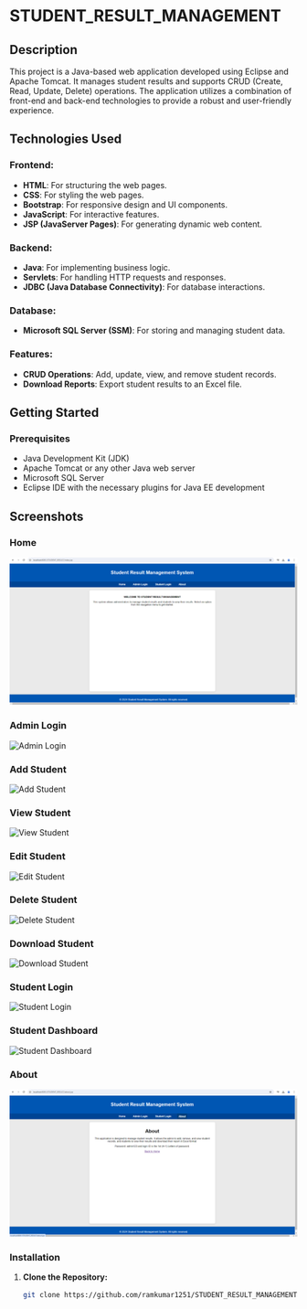 # STUDENT_RESULT_MANAGEMENT

## Description

This project is a Java-based web application developed using Eclipse and Apache Tomcat. It manages student results and supports CRUD (Create, Read, Update, Delete) operations. The application utilizes a combination of front-end and back-end technologies to provide a robust and user-friendly experience.

## Technologies Used

### Frontend:
- **HTML**: For structuring the web pages.
- **CSS**: For styling the web pages.
- **Bootstrap**: For responsive design and UI components.
- **JavaScript**: For interactive features.
- **JSP (JavaServer Pages)**: For generating dynamic web content.

### Backend:
- **Java**: For implementing business logic.
- **Servlets**: For handling HTTP requests and responses.
- **JDBC (Java Database Connectivity)**: For database interactions.

### Database:
- **Microsoft SQL Server (SSM)**: For storing and managing student data.

### Features:
- **CRUD Operations**: Add, update, view, and remove student records.
- **Download Reports**: Export student results to an Excel file.

## Getting Started

### Prerequisites

- Java Development Kit (JDK)
- Apache Tomcat or any other Java web server
- Microsoft SQL Server
- Eclipse IDE with the necessary plugins for Java EE development

## Screenshots

### Home
![Home](https://github.com/ramkumar1251/STUDENT_RESULT_MANAGEMENT/raw/main/images/home.png)

### Admin Login
![Admin Login](https://github.com/ramkumar1251/STUDENT_RESULT_MANAGEMENT/raw/main/images/admin_login.png)

### Add Student
![Add Student](https://github.com/ramkumar1251/STUDENT_RESULT_MANAGEMENT/raw/main/images/add_student.png)

### View Student
![View Student](https://github.com/ramkumar1251/STUDENT_RESULT_MANAGEMENT/raw/main/images/view_student.png)

### Edit Student
![Edit Student](https://github.com/ramkumar1251/STUDENT_RESULT_MANAGEMENT/raw/main/images/edit_student.png)

### Delete Student
![Delete Student](https://github.com/ramkumar1251/STUDENT_RESULT_MANAGEMENT/raw/main/images/delete_student.png)

### Download Student
![Download Student](https://github.com/ramkumar1251/STUDENT_RESULT_MANAGEMENT/raw/main/images/download_student.png)

### Student Login
![Student Login](https://github.com/ramkumar1251/STUDENT_RESULT_MANAGEMENT/raw/main/images/student_login.png)

### Student Dashboard
![Student Dashboard](https://github.com/ramkumar1251/STUDENT_RESULT_MANAGEMENT/raw/main/images/student_dashboard.png)

### About
![About](https://github.com/ramkumar1251/STUDENT_RESULT_MANAGEMENT/raw/main/images/about.png)







### Installation

1. **Clone the Repository:**
   ```sh
   git clone https://github.com/ramkumar1251/STUDENT_RESULT_MANAGEMENT.git

